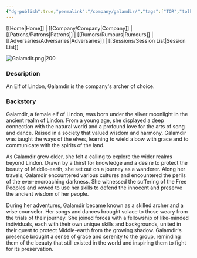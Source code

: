 ```yaml
---
{"dg-publish":true,"permalink":"/company/galamdir/","tags":["TOR","tolkien","lord-of-the-rings"]}
---
```


[[Home\|Home]] | [[Company/Company\|Company]] | [[Patrons/Patrons\|Patrons]] | [[Rumors/Rumours\|Rumours]] | [[Adversaries/Adversaries\|Adversaries]] | [[Sessions/Session List\|Session List]]

![Galamdir.png|200](/img/user/zz_assetts/Galamdir.png)

### Description
An Elf of Lindon, Galamdir is the company's archer of choice.

### Backstory
Galamdir, a female elf of Lindon, was born under the silver moonlight in the ancient realm of Lindon. From a young age, she displayed a deep connection with the natural world and a profound love for the arts of song and dance. Raised in a society that valued wisdom and harmony, Galamdir was taught the ways of the elves, learning to wield a bow with grace and to communicate with the spirits of the land.

As Galamdir grew older, she felt a calling to explore the wider realms beyond Lindon. Drawn by a thirst for knowledge and a desire to protect the beauty of Middle-earth, she set out on a journey as a wanderer. Along her travels, Galamdir encountered various cultures and encountered the perils of the ever-encroaching darkness. She witnessed the suffering of the Free Peoples and vowed to use her skills to defend the innocent and preserve the ancient wisdom of her people.

During her adventures, Galamdir became known as a skilled archer and a wise counselor. Her songs and dances brought solace to those weary from the trials of their journey. She joined forces with a fellowship of like-minded individuals, each with their own unique skills and backgrounds, united in their quest to protect Middle-earth from the growing shadow. Galamdir's presence brought a sense of grace and serenity to the group, reminding them of the beauty that still existed in the world and inspiring them to fight for its preservation.

